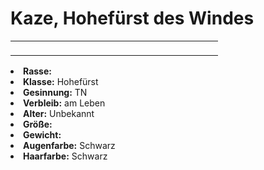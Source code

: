# Kaze, Hohefürst des Windes

<primary-label ref="npc"/>

<secondary-label ref="faergria"/>

<secondary-label ref="1"/>

<table>
<tr><td>
<p>
</p>

</td><td width="300">
<!-- Edit here -->
<img src="kaze.png" alt="" />
</td></tr>
</table>

<procedure title="Allgemeine Informationen">
<list columns="2">
<li><b>Rasse:</b> <a href="Folks.md" anchor="menschen"></a></li>
<li><b>Klasse:</b> Hohefürst</li>
<li><b>Gesinnung:</b> TN</li>
<li><b>Verbleib:</b> am Leben</li>
</list>
</procedure>

<procedure title="Aussehen">
<list columns="3">
<li><b>Alter:</b> Unbekannt</li>
<li><b>Größe:</b> </li>
<li><b>Gewicht:</b> </li>
<li><b>Augenfarbe:</b> Schwarz</li>
<li><b>Haarfarbe:</b> Schwarz</li>
</list>
</procedure>

<procedure title="Beziehungen">
<list columns="2">
</list>
</procedure>

<!--
## Notizen

- **Ziele:**
- **Geheimnisse:**
-->